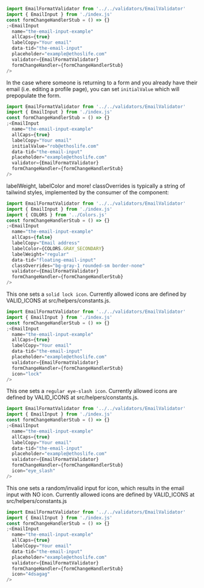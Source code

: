 ```jsx
import EmailFormatValidator from '../../validators/EmailValidator'
import { EmailInput } from './index.js'
const formChangeHandlerStub = () => {}
;<EmailInput
  name="the-email-input-example"
  allCaps={true}
  labelCopy="Your email"
  data-tid="the-email-input"
  placeholder="example@ethoslife.com"
  validator={EmailFormatValidator}
  formChangeHandler={formChangeHandlerStub}
/>
```

In the case where someone is returning to a form and you already have their email (i.e. editing a profile page), you can set `initialValue` which will prepopulate the form.

```jsx
import EmailFormatValidator from '../../validators/EmailValidator'
import { EmailInput } from './index.js'
const formChangeHandlerStub = () => {}
;<EmailInput
  name="the-email-input-example"
  allCaps={true}
  labelCopy="Your email"
  initialValue="rob@ethoslife.com"
  data-tid="the-email-input"
  placeholder="example@ethoslife.com"
  validator={EmailFormatValidator}
  formChangeHandler={formChangeHandlerStub}
/>
```

labelWeight, labelColor and more!
classOverrides is typically a string of tailwind styles, implemented by the consumer of the component:

```jsx
import EmailFormatValidator from '../../validators/EmailValidator'
import { EmailInput } from './index.js'
import { COLORS } from '../Colors.js'
const formChangeHandlerStub = () => {}
;<EmailInput
  name="the-email-input-example"
  allCaps={false}
  labelCopy="Email address"
  labelColor={COLORS.GRAY_SECONDARY}
  labelWeight="regular"
  data-tid="floating-email-input"
  classOverrides="bg-gray-1 rounded-sm border-none"
  validator={EmailFormatValidator}
  formChangeHandler={formChangeHandlerStub}
/>
```

This one sets a `solid lock icon`. Currently allowed icons are defined by VALID_ICONS at src/helpers/constants.js.
```jsx
import EmailFormatValidator from '../../validators/EmailValidator'
import { EmailInput } from './index.js'
const formChangeHandlerStub = () => {}
;<EmailInput
  name="the-email-input-example"
  allCaps={true}
  labelCopy="Your email"
  data-tid="the-email-input"
  placeholder="example@ethoslife.com"
  validator={EmailFormatValidator}
  formChangeHandler={formChangeHandlerStub}
  icon="lock"
/>
```

This one sets a `regular eye-slash icon`. Currently allowed icons are defined by VALID_ICONS at src/helpers/constants.js.
```jsx
import EmailFormatValidator from '../../validators/EmailValidator'
import { EmailInput } from './index.js'
const formChangeHandlerStub = () => {}
;<EmailInput
  name="the-email-input-example"
  allCaps={true}
  labelCopy="Your email"
  data-tid="the-email-input"
  placeholder="example@ethoslife.com"
  validator={EmailFormatValidator}
  formChangeHandler={formChangeHandlerStub}
  icon="eye_slash"
/>
```


This one sets a random/invalid input for icon, which results in the email input with NO icon. Currently allowed icons are defined by VALID_ICONS at src/helpers/constants.js
```jsx
import EmailFormatValidator from '../../validators/EmailValidator'
import { EmailInput } from './index.js'
const formChangeHandlerStub = () => {}
;<EmailInput
  name="the-email-input-example"
  allCaps={true}
  labelCopy="Your email"
  data-tid="the-email-input"
  placeholder="example@ethoslife.com"
  validator={EmailFormatValidator}
  formChangeHandler={formChangeHandlerStub}
  icon="4dsagag"
/>
```